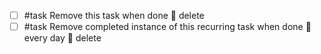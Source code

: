 - [ ] #task Remove this task when done 🏁 delete
- [ ] #task Remove completed instance of this recurring task when done 🔁 every day 🏁 delete
